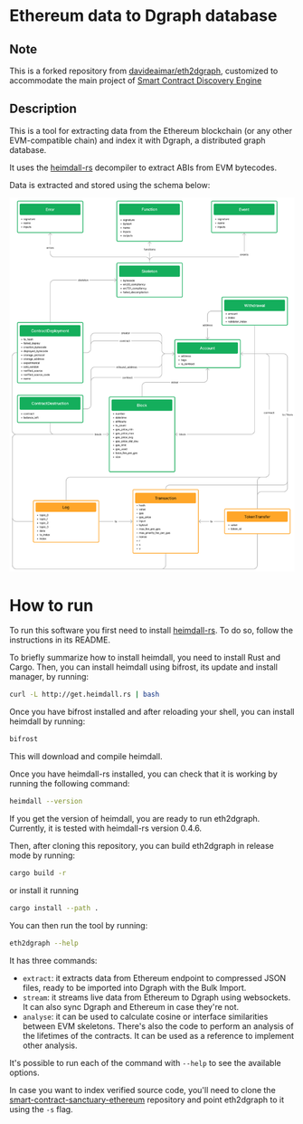 # Ethereum data to Dgraph database

## Note

This is a forked repository from [davideaimar/eth2dgraph](https://github.com/davideaimar/eth2dgraph.git), customized to accommodate the main project of [Smart Contract Discovery Engine](https://github.com/KenEzekiel/tugas-akhir.git)

## Description

This is a tool for extracting data from the Ethereum blockchain (or any other EVM-compatible chain) and index it with Dgraph, a distributed graph database.

It uses the [heimdall-rs](https://github.com/Jon-Becker/heimdall-rs) decompiler to extract ABIs from EVM bytecodes.

Data is extracted and stored using the schema below:

![Data schema](./res/schema.png)

# How to run

To run this software you first need to install [heimdall-rs](https://github.com/Jon-Becker/heimdall-rs). To do so, follow the instructions in its README.

To briefly summarize how to install heimdall, you need to install Rust and Cargo. Then, you can install heimdall using bifrost, its update and install manager, by running:

```bash
curl -L http://get.heimdall.rs | bash
```

Once you have bifrost installed and after reloading your shell, you can install heimdall by running:

```bash
bifrost
```

This will download and compile heimdall.

Once you have heimdall-rs installed, you can check that it is working by running the following command:

```bash
heimdall --version
```

If you get the version of heimdall, you are ready to run eth2dgraph. Currently, it is tested with heimdall-rs version 0.4.6.

Then, after cloning this repository, you can build eth2dgraph in release mode by running:

```bash
cargo build -r
```

or install it running 

```bash
cargo install --path .
```

You can then run the tool by running:

```bash
eth2dgraph --help
```

It has three commands:

 - `extract`: it extracts data from Ethereum endpoint to compressed JSON files, ready to be imported into Dgraph with the Bulk Import.
 - `stream`: it streams live data from Ethereum to Dgraph using websockets. It can also sync Dgraph and Ethereum in case they're not.
 - `analyse`: it can be used to calculate cosine or interface similarities between EVM skeletons. There's also the code to perform an analysis of the lifetimes of the contracts. It can be used as a reference to implement other analysis.

It's possible to run each of the command with `--help` to see the available options.

In case you want to index verified source code, you'll need to clone the [smart-contract-sanctuary-ethereum](https://github.com/tintinweb/smart-contract-sanctuary-ethereum) repository and point eth2dgraph to it using the `-s` flag.

